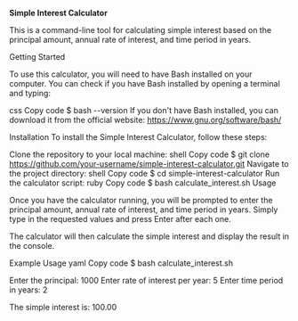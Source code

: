 **Simple Interest Calculator**

This is a command-line tool for calculating simple interest based on the principal amount, annual rate of interest, and time period in years.

Getting Started

To use this calculator, you will need to have Bash installed on your computer. You can check if you have Bash installed by opening a terminal and typing:

css
Copy code
$ bash --version
If you don't have Bash installed, you can download it from the official website: https://www.gnu.org/software/bash/

Installation
To install the Simple Interest Calculator, follow these steps:

Clone the repository to your local machine:
shell
Copy code
$ git clone https://github.com/your-username/simple-interest-calculator.git
Navigate to the project directory:
shell
Copy code
$ cd simple-interest-calculator
Run the calculator script:
ruby
Copy code
$ bash calculate_interest.sh
Usage

Once you have the calculator running, you will be prompted to enter the principal amount, annual rate of interest, and time period in years. Simply type in the requested values and press Enter after each one.

The calculator will then calculate the simple interest and display the result in the console.

Example Usage
yaml
Copy code
$ bash calculate_interest.sh

Enter the principal:
1000
Enter rate of interest per year:
5
Enter time period in years:
2

The simple interest is:
100.00



